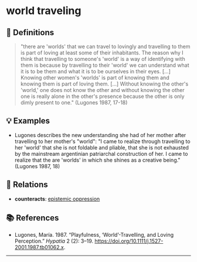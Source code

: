 # world traveling

## 📖 Definitions

> "there are 'worlds' that we can travel to lovingly and travelling to them is part of loving at least some of their inhabitants. The reason why I think that travelling to someone's 'world' is a way of identifying with them is because by travelling to their 'world' we can understand what it is to be them and what it is to be ourselves in their eyes. [...] Knowing other women's 'worlds' is part of knowing them and knowing them is part of loving them. [...] Without knowing the other's 'world,' one does not know the other and without knowing the other one is really alone in the other's presence because the other is only dimly present to one." (Lugones 1987, 17-18)

## 💡 Examples

- Lugones describes the new understanding she had of her mother after travelling to her mother's "world": "I came to realize through travelling to her 'world' that she is not foldable and pliable, that she is not exhausted by the mainstream argentinian patriarchal construction of her. I came to realize that the are 'worlds' in which she shines as a creative being." (Lugones 1987, 18)

## 🔗 Relations

- **counteracts**: [epistemic oppression](./epistemic-oppression.md)

## 📚 References

- Lugones, María. 1987. “Playfulness, ‘World’-Travelling, and Loving Perception.” _Hypatia_ 2 (2): 3–19. https://doi.org/10.1111/j.1527-2001.1987.tb01062.x.


---

<script src="https://giscus.app/client.js"
                data-repo="natesheehan/conceptcartography"
                data-repo-id="R_kgDOPB5QiQ"
                data-category="General"
                data-category-id="DIC_kwDOPB5Qic4CsAxd"
                data-mapping="pathname"
                data-strict="0"
                data-reactions-enabled="1"
                data-emit-metadata="0"
                data-input-position="bottom"
                data-theme="catppuccin_mocha"
                data-lang="en"
                crossorigin="anonymous"
                async>
        </script>
        
